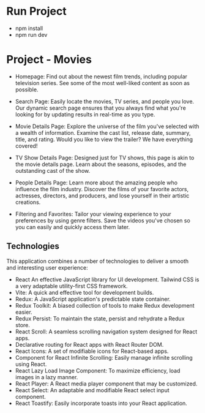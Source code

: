 # Run Project
- npm install
- npm run dev

# Project - Movies
- Homepage: Find out about the newest film trends, including popular television series. See some of the most well-liked content as soon as possible.

- Search Page: Easily locate the movies, TV series, and people you love. Our dynamic search page ensures that you always find what you're looking for by updating results in real-time as you type.
- Movie Details Page: Explore the universe of the film you've selected with a wealth of information. Examine the cast list, release date, summary, title, and rating. Would you like to view the trailer? We have everything covered!

- TV Show Details Page: Designed just for TV shows, this page is akin to the movie details page. Learn about the seasons, episodes, and the outstanding cast of the show.

- People Details Page: Learn more about the amazing people who influence the film industry. Discover the films of your favorite actors, actresses, directors, and producers, and lose yourself in their artistic creations.
- Filtering and Favorites: Tailor your viewing experience to your preferences by using genre filters. Save the videos you've chosen so you can easily and quickly access them later.


## Technologies
This application combines a number of technologies to deliver a smooth and interesting user experience:


- React An effective JavaScript library for UI development.
Tailwind CSS is a very adaptable utility-first CSS framework.
- Vite: A quick and effective tool for development builds.
- Redux: A JavaScript application's predictable state container.
- Redux Toolkit: A biased collection of tools to make Redux development easier.
- Redux Persist: To maintain the state, persist and rehydrate a Redux store.
- React Scroll: A seamless scrolling navigation system designed for React apps.
- Declarative routing for React apps with React Router DOM.
- React Icons: A set of modifiable icons for React-based apps.
- Component for React Infinite Scrolling: Easily manage infinite scrolling using React.
- React Lazy Load Image Component: To maximize efficiency, load images in a lazy manner.
- React Player: A React media player component that may be customized.
- React Select: An adaptable and modifiable React select input component.
- React Toastify: Easily incorporate toasts into your React application.